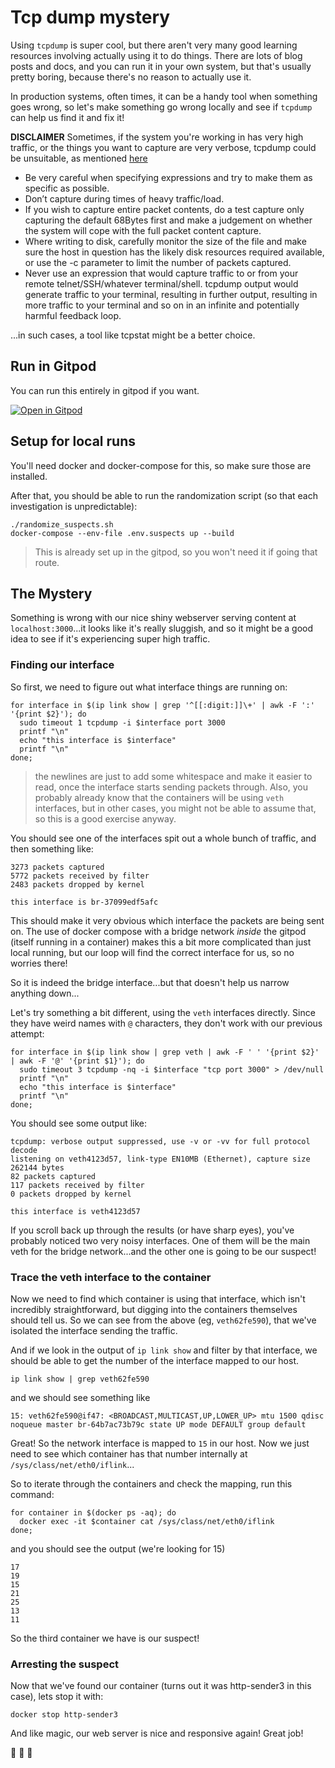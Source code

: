 # Tcp dump mystery

Using `tcpdump` is super cool, but there aren't very many good learning resources involving actually using it to do things. There are lots of blog posts and docs, and you can run it in your own system, but that's usually pretty boring, because there's no reason to actually use it.

In production systems, often times, it can be a handy tool when something goes wrong, so let's make something go wrong locally and see if `tcpdump` can help us find it and fix it!

**DISCLAIMER**
Sometimes, if the system you're working in has very high traffic, or the things you want to capture are very verbose, tcpdump could be unsuitable, as mentioned [here](https://packetpushers.net/masterclass-tcpdump-basics/)

- Be very careful when specifying expressions and try to make them as specific as possible.
- Don’t capture during times of heavy traffic/load.
- If you wish to capture entire packet contents, do a test capture only capturing the default 68Bytes first and make a judgement on whether the system will cope with the full packet content capture.
- Where writing to disk, carefully monitor the size of the file and make sure the host in question has the likely disk resources required available, or use the -c parameter to limit the number of packets captured.
- Never use an expression that would capture traffic to or from your remote telnet/SSH/whatever terminal/shell. tcpdump output would generate traffic to your terminal, resulting in further output, resulting in more traffic to your terminal and so on in an infinite and potentially harmful feedback loop.

...in such cases, a tool like tcpstat might be a better choice.

## Run in Gitpod

You can run this entirely in gitpod if you want.

[![Open in Gitpod](https://gitpod.io/button/open-in-gitpod.svg)](https://gitpod.io/#https://github.com/lpmi-13/tcpdump-mystery)

## Setup for local runs

You'll need docker and docker-compose for this, so make sure those are installed.

After that, you should be able to run the randomization script (so that each investigation is unpredictable):

```
./randomize_suspects.sh
docker-compose --env-file .env.suspects up --build
```

> This is already set up in the gitpod, so you won't need it if going that route.

## The Mystery

Something is wrong with our nice shiny webserver serving content at `localhost:3000`...it looks like it's really sluggish, and so it might be a good idea to see if it's experiencing super high traffic.

### Finding our interface

So first, we need to figure out what interface things are running on:

```
for interface in $(ip link show | grep '^[[:digit:]]\+' | awk -F ':' '{print $2}'); do
  sudo timeout 1 tcpdump -i $interface port 3000
  printf "\n"
  echo "this interface is $interface"
  printf "\n"
done;
```

> the newlines are just to add some whitespace and make it easier to read, once the interface starts sending packets through. Also, you probably already know that the containers will be using `veth` interfaces, but in other cases, you might not be able to assume that, so this is a good exercise anyway.

You should see one of the interfaces spit out a whole bunch of traffic, and then something like:

```
3273 packets captured
5772 packets received by filter
2483 packets dropped by kernel

this interface is br-37099edf5afc
```

This should make it very obvious which interface the packets are being sent on. The use of docker compose with a bridge network _inside_ the gitpod (itself running in a container) makes this a bit more complicated than just local running, but our loop will find the correct interface for us, so no worries there!

So it is indeed the bridge interface...but that doesn't help us narrow anything down...

Let's try something a bit different, using the `veth` interfaces directly. Since they have weird names with `@` characters, they don't work with our previous attempt:

```
for interface in $(ip link show | grep veth | awk -F ' ' '{print $2}' | awk -F '@' '{print $1}'); do
  sudo timeout 3 tcpdump -nq -i $interface "tcp port 3000" > /dev/null
  printf "\n"
  echo "this interface is $interface"
  printf "\n"
done;
```

You should see some output like:

```
tcpdump: verbose output suppressed, use -v or -vv for full protocol decode
listening on veth4123d57, link-type EN10MB (Ethernet), capture size 262144 bytes
82 packets captured
117 packets received by filter
0 packets dropped by kernel

this interface is veth4123d57
```

If you scroll back up through the results (or have sharp eyes), you've probably noticed two very noisy interfaces. One of them will be the main veth for the bridge network...and the other one is going to be our suspect!

### Trace the veth interface to the container

Now we need to find which container is using that interface, which isn't incredibly straightforward, but digging into the containers themselves should tell us. So we can see from the above (eg, `veth62fe590`), that we've isolated the interface sending the traffic.

And if we look in the output of `ip link show` and filter by that interface, we should be able to get the number of the interface mapped to our host.

```
ip link show | grep veth62fe590
```

and we should see something like

```
15: veth62fe590@if47: <BROADCAST,MULTICAST,UP,LOWER_UP> mtu 1500 qdisc noqueue master br-64b7ac73b79c state UP mode DEFAULT group default 
```

Great! So the network interface is mapped to `15` in our host. Now we just need to see which container has that number internally at `/sys/class/net/eth0/iflink`...

So to iterate through the containers and check the mapping, run this command:

```
for container in $(docker ps -aq); do
  docker exec -it $container cat /sys/class/net/eth0/iflink
done;
```

and you should see the output (we're looking for 15)

```
17
19
15
21
25
13
11
```

So the third container we have is our suspect!

### Arresting the suspect

Now that we've found our container (turns out it was http-sender3 in this case), lets stop it with:

`docker stop http-sender3`

And like magic, our web server is nice and responsive again! Great job!

:clap: :clap: :clap:
